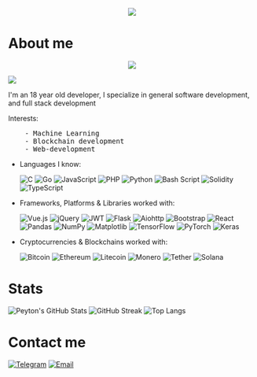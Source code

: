 <p align="center">
  <img src="https://readme-typing-svg.herokuapp.com?font=Ubuntu&pause=500&color=F70E9F&width=435&lines=hello+internet+user;i%E2%80%99m+a+developer-for-hire;i+love+sedatives">
</p>

# <h1> About me </h1>

<p align="center">  
  <img src="https://readme-typing-svg.herokuapp.com?font=Ubuntu&color=F70E9F&width=435&lines=i+still+barely+know+any+of+this+below;please+don%E2%80%99t+shame+me">
</p>

<img src="https://komarev.com/ghpvc/?username=dickable">

<div id="Bio">
  <p>I'm an 18 year old developer, I specialize in general software development, and full stack development

  Interests:
  <pre>
    - Machine Learning
    - Blockchain development
    - Web-development</pre>
  </p>
</div>

- Languages I know:

  ![C](https://img.shields.io/badge/c-%2300599C.svg?style=for-the-badge&logo=c&logoColor=white)
  ![Go](https://img.shields.io/badge/go-%2300ADD8.svg?style=for-the-badge&logo=go&logoColor=white)
  ![JavaScript](https://img.shields.io/badge/javascript-%23323330.svg?style=for-the-badge&logo=javascript&logoColor=%23F7DF1E)
  ![PHP](https://img.shields.io/badge/php-%23777BB4.svg?style=for-the-badge&logo=php&logoColor=white)
  ![Python](https://img.shields.io/badge/python-3670A0?style=for-the-badge&logo=python&logoColor=ffdd54)
  ![Bash Script](https://img.shields.io/badge/bash_script-%23121011.svg?style=for-the-badge&logo=gnu-bash&logoColor=white)
  ![Solidity](https://img.shields.io/badge/Solidity-%23363636.svg?style=for-the-badge&logo=solidity&logoColor=white)
  ![TypeScript](https://img.shields.io/badge/typescript-%23007ACC.svg?style=for-the-badge&logo=typescript&logoColor=white)

- Frameworks, Platforms & Libraries worked with:

  ![Vue.js](https://img.shields.io/badge/vuejs-%2335495e.svg?style=for-the-badge&logo=vuedotjs&logoColor=%234FC08D)
  ![jQuery](https://img.shields.io/badge/jquery-%230769AD.svg?style=for-the-badge&logo=jquery&logoColor=white)
  ![JWT](https://img.shields.io/badge/JWT-black?style=for-the-badge&logo=JSON%20web%20tokens)
  ![Flask](https://img.shields.io/badge/flask-%23000.svg?style=for-the-badge&logo=flask&logoColor=white)
  ![Aiohttp](https://img.shields.io/badge/aiohttp-%232C5bb4.svg?style=for-the-badge&logo=aiohttp&logoColor=white)
  ![Bootstrap](https://img.shields.io/badge/bootstrap-%238511FA.svg?style=for-the-badge&logo=bootstrap&logoColor=white)
  ![React](https://img.shields.io/badge/react-%2320232a.svg?style=for-the-badge&logo=react&logoColor=%2361DAFB)
  ![Pandas](https://img.shields.io/badge/Pandas-150458?style=for-the-badge&logo=pandas&logoColor=white)
![NumPy](https://img.shields.io/badge/NumPy-013243?style=for-the-badge&logo=numpy&logoColor=white)
![Matplotlib](https://img.shields.io/badge/Matplotlib-11557c?style=for-the-badge&logo=matplotlib&logoColor=white)
![TensorFlow](https://img.shields.io/badge/TensorFlow-FF6F00?style=for-the-badge&logo=tensorflow&logoColor=white)
![PyTorch](https://img.shields.io/badge/PyTorch-EE4C2C?style=for-the-badge&logo=pytorch&logoColor=white)
![Keras](https://img.shields.io/badge/Keras-D00000?style=for-the-badge&logo=keras&logoColor=white)

- Cryptocurrencies & Blockchains worked with:
  
  ![Bitcoin](https://img.shields.io/badge/Bitcoin-000?style=for-the-badge&logo=bitcoin&logoColor=white)
  ![Ethereum](https://img.shields.io/badge/Ethereum-3C3C3D?style=for-the-badge&logo=Ethereum&logoColor=white)
  ![Litecoin](https://img.shields.io/badge/Litecoin-A6A9AA?style=for-the-badge&logo=Litecoin&logoColor=white)
  ![Monero](https://img.shields.io/badge/monero-FF6600?style=for-the-badge&logo=monero&logoColor=white)
  ![Tether](https://img.shields.io/badge/tether-168363?style=for-the-badge&logo=tether&logoColor=white)
  ![Solana](https://img.shields.io/badge/Solana-3a0ca3?style=for-the-badge&logo=solana&logoColor=white)
  
# <h1> Stats </h1>

  ![Peyton's GitHub Stats](https://github-readme-stats.vercel.app/api?username=dickable&show_icons=true&theme=vue-dark&hide_border=true&count_private=true)
  ![GitHub Streak](https://github-readme-streak-stats.herokuapp.com/?user=dickable&theme=vue-dark&hide_border=true)
  ![Top Langs](https://github-readme-stats.vercel.app/api/top-langs/?username=dickable&layout=compact&theme=vue-dark&hide_border=true)

# <h1> Contact me </h1>
  [![Telegram](https://img.shields.io/badge/Telegram-2CA5E0?style=for-the-badge&logo=telegram&logoColor=white)](https://t.me/peyton47)
  [![Email](https://img.shields.io/badge/Email-ptn@alo.ne-D14836?style=for-the-badge&logo=gmail&logoColor=white)](mailto:ptn@alo.ne)
